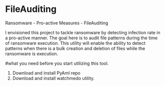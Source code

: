 # FileAuditing
Ransomware - Pro-active Measures - FileAuditing

I envisioned this project to tackle ransomware by detecting infection rate in a pro-active manner. 
The goal here is to audit file patterns during the time of ransomware execution. This utility will enable the ability to detect patterns when there is a bulk creation and deletion of files while the ransomware is execution. 

#what you need before you start utilizing this tool. 
  1. Download and install PyAml repo
  2. Download and install watchmedo utility. 
  
  
 
